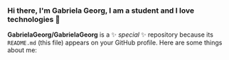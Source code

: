 ### Hi there, I'm   Gabriela Georg, I am a student and I love technologies  👋

**GabrielaGeorg/GabrielaGeorg** is a ✨ _special_ ✨ repository because its `README.md` (this file) appears on your GitHub profile.
Here are some things about me:

<!--
**GabrielaGeorg/GabrielaGeorg** is a ✨ _special_ ✨ repository because its `README.md` (this file) appears on your GitHub profile.

Here are some ideas to get you started:

- 🔭 I’m currently working on ...
- 🌱 I’m currently learning ...
- 👯 I’m looking to collaborate on ...
- 🤔 I’m looking for help with ...
- 💬 Ask me about ...
- 📫 How to reach me: ...
- 😄 Pronouns: ...
- ⚡ Fun fact: ...
-->
